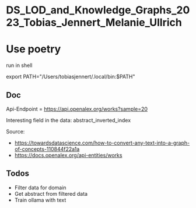 # DS_LOD_and_Knowledge_Graphs_2023_Tobias_Jennert_Melanie_Ullrich

# Use poetry

run in shell

export PATH="/Users/tobiasjennert/.local/bin:$PATH"


## Doc

Api-Endpoint = https://api.openalex.org/works?sample=20

Interesting field in the data: abstract_inverted_index


Source:
- https://towardsdatascience.com/how-to-convert-any-text-into-a-graph-of-concepts-110844f22a1a
- https://docs.openalex.org/api-entities/works

## Todos

- Filter data for domain
- Get abstract from filtered data
- Train ollama with text
